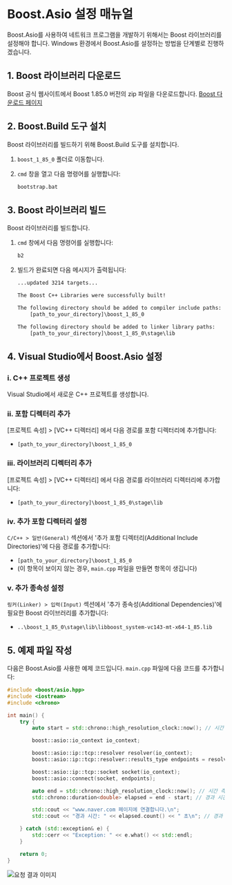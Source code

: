# Boost.Asio 설정 매뉴얼

Boost.Asio를 사용하여 네트워크 프로그램을 개발하기 위해서는 Boost 라이브러리를 설정해야 합니다.
Windows 환경에서 Boost.Asio를 설정하는 방법을 단계별로 진행하겠습니다.

## 1. Boost 라이브러리 다운로드

Boost 공식 웹사이트에서 Boost 1.85.0 버전의 zip 파일을 다운로드합니다.
[Boost 다운로드 페이지](https://www.boost.org/users/download/)

## 2. Boost.Build 도구 설치

Boost 라이브러리를 빌드하기 위해 Boost.Build 도구를 설치합니다.

1. `boost_1_85_0` 폴더로 이동합니다.
2. `cmd` 창을 열고 다음 명령어를 실행합니다:

   ```cmd
   bootstrap.bat
   ```

## 3. Boost 라이브러리 빌드

Boost 라이브러리를 빌드합니다.

1. `cmd` 창에서 다음 명령어를 실행합니다:

   ```cmd
   b2
   ```

2. 빌드가 완료되면 다음 메시지가 출력됩니다:

   ```txt
   ...updated 3214 targets...

   The Boost C++ Libraries were successfully built!

   The following directory should be added to compiler include paths:
       [path_to_your_directory]\boost_1_85_0

   The following directory should be added to linker library paths:
       [path_to_your_directory]\boost_1_85_0\stage\lib
   ```

## 4. Visual Studio에서 Boost.Asio 설정

### i. C++ 프로젝트 생성

Visual Studio에서 새로운 C++ 프로젝트를 생성합니다.

### ii. 포함 디렉터리 추가

[프로젝트 속성] > [VC++ 디렉터리] 에서 다음 경로를 포함 디렉터리에 추가합니다:

- `[path_to_your_directory]\boost_1_85_0`

### iii. 라이브러리 디렉터리 추가

[프로젝트 속성] > [VC++ 디렉터리] 에서 다음 경로를 라이브러리 디렉터리에 추가합니다:

- `[path_to_your_directory]\boost_1_85_0\stage\lib`

### iv. 추가 포함 디렉터리 설정

`C/C++ > 일반(General)` 섹션에서 '추가 포함 디렉터리(Additional Include Directories)'에 다음 경로를 추가합니다:

- `[path_to_your_directory]\boost_1_85_0`
- (이 항목이 보이지 않는 경우, `main.cpp` 파일을 만들면 항목이 생깁니다)

### v. 추가 종속성 설정

`링커(Linker) > 입력(Input)` 섹션에서 '추가 종속성(Additional Dependencies)'에 필요한 Boost 라이브러리를 추가합니다:

- `..\boost_1_85_0\stage\lib\libboost_system-vc143-mt-x64-1_85.lib`

## 5. 예제 파일 작성

다음은 Boost.Asio를 사용한 예제 코드입니다. `main.cpp` 파일에 다음 코드를 추가합니다:

```cpp
#include <boost/asio.hpp>
#include <iostream>
#include <chrono>

int main() {
    try {
        auto start = std::chrono::high_resolution_clock::now(); // 시간 측정 시작

        boost::asio::io_context io_context;

        boost::asio::ip::tcp::resolver resolver(io_context);
        boost::asio::ip::tcp::resolver::results_type endpoints = resolver.resolve("www.naver.com", "80");

        boost::asio::ip::tcp::socket socket(io_context);
        boost::asio::connect(socket, endpoints);

        auto end = std::chrono::high_resolution_clock::now(); // 시간 측정 종료
        std::chrono::duration<double> elapsed = end - start; // 경과 시간 계산

        std::cout << "www.naver.com 페이지에 연결합니다.\n";
        std::cout << "경과 시간: " << elapsed.count() << " 초\n"; // 경과 시간 출력

    } catch (std::exception& e) {
        std::cerr << "Exception: " << e.what() << std::endl;
    }

    return 0;
}
```

![요청 결과 이미지](https://github.com/louis-cho/Collabo/assets/38391852/3f3f5316-bae7-400d-beb3-003d4c68cb91)
